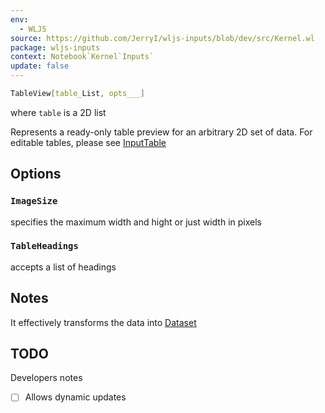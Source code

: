```yaml
---
env:
  - WLJS
source: https://github.com/JerryI/wljs-inputs/blob/dev/src/Kernel.wl
package: wljs-inputs
context: Notebook`Kernel`Inputs`
update: false
---
```

```mathematica
TableView[table_List, opts___]
```

where `table` is a 2D list

Represents a ready-only table preview for an arbitrary 2D set of data. For editable tables, please see [InputTable](frontend/Reference/GUI/InputTable.md)

## Options

### `ImageSize`
specifies the maximum width and hight or just width in pixels

### `TableHeadings`
accepts a list of headings


## Notes
It effectively transforms the data into [Dataset](frontend/Reference/Dataset/Dataset.md)

## TODO
Developers notes
- [ ] Allows dynamic updates

